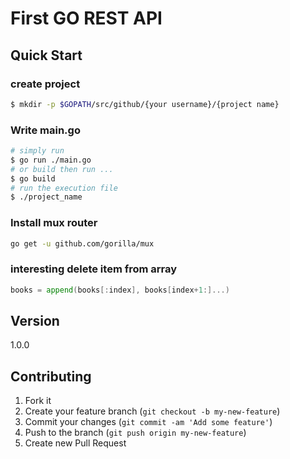 # First GO REST API

## Quick Start

### create project

``` bash
$ mkdir -p $GOPATH/src/github/{your username}/{project name}
```
### Write main.go
``` bash
# simply run
$ go run ./main.go
# or build then run ... 
$ go build
# run the execution file
$ ./project_name
```
### Install mux router
``` bash
go get -u github.com/gorilla/mux
```

### interesting delete item from array

```go
books = append(books[:index], books[index+1:]...)
```
## Version

1.0.0

## Contributing

1. Fork it
2. Create your feature branch (`git checkout -b my-new-feature`)
3. Commit your changes (`git commit -am 'Add some feature'`)
4. Push to the branch (`git push origin my-new-feature`)
5. Create new Pull Request
